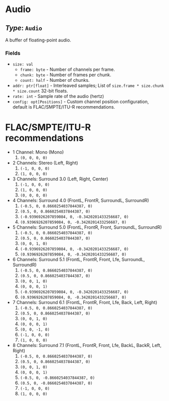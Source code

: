 # Audio

## *Type*: `Audio`

A buffer of floating-point audio.

### Fields

 - `size: val`
   - `frame: byte` - Number of channels per frame.
   - `chunk: byte` - Number of frames per chunk.
   - `count: half` - Number of chunks.
 - `addr: ptr[float]` - Interleaved samples; List of
   `size.frame * size.chunk * size.count` 32-bit floats.
 - `rate: int` - Sample rate of the audio (hertz)
 - `config: opt[Positions]` - Custom channel position configuration, default is
   FLAC/SMPTE/ITU-R recommendations.

# FLAC/SMPTE/ITU-R recommendations

 - 1 Channel: Mono (Mono)
   1. `(0, 0, 0, 0)`
 - 2 Channels: Stereo (Left, Right)
   1. `(-1, 0, 0, 0)`
   2. `(1, 0, 0, 0)`
 - 3 Channels: Surround 3.0 (Left, Right, Center)
   1. `(-1, 0, 0, 0)`
   2. `(1, 0, 0, 0)`
   3. `(0, 0, 0, 0)`
 - 4 Channels: Surround 4.0 (FrontL, FrontR, SurroundL, SurroundR)
   1. `(-0.5, 0, 0.8660254037844387, 0)`
   2. `(0.5, 0, 0.8660254037844387, 0)`
   4. `(-0.9396926207859084, 0, -0.3420201433256687, 0)`
   5. `(0.9396926207859084, 0, -0.3420201433256687, 0)`
 - 5 Channels: Surround 5.0 (FrontL, FrontR, Front, SurroundL, SurroundR)
   1. `(-0.5, 0, 0.8660254037844387, 0)`
   2. `(0.5, 0, 0.8660254037844387, 0)`
   3. `(0, 0, 1, 0)`
   4. `(-0.9396926207859084, 0, -0.3420201433256687, 0)`
   5. `(0.9396926207859084, 0, -0.3420201433256687, 0)`
 - 6 Channels: Surround 5.1 (FrontL, FrontR, Front, Lfe, SurroundL, SurroundR)
   1. `(-0.5, 0, 0.8660254037844387, 0)`
   2. `(0.5, 0, 0.8660254037844387, 0)`
   3. `(0, 0, 1, 0)`
   4. `(0, 0, 0, 1)`
   5. `(-0.9396926207859084, 0, -0.3420201433256687, 0)`
   6. `(0.9396926207859084, 0, -0.3420201433256687, 0)`
 - 7 Channels: Surround 6.1 (FrontL, FrontR, Front, Lfe, Back, Left, Right)
   1. `(-0.5, 0, 0.8660254037844387, 0)`
   2. `(0.5, 0, 0.8660254037844387, 0)`
   3. `(0, 0, 1, 0)`
   4. `(0, 0, 0, 1)`
   5. `(0, 0, -1, 0)`
   6. `(-1, 0, 0, 0)`
   7. `(1, 0, 0, 0)`
 - 8 Channels: Surround 7.1 (FrontL, FrontR, Front, Lfe, BackL, BackR, Left, Right)
   1. `(-0.5, 0, 0.8660254037844387, 0)`
   2. `(0.5, 0, 0.8660254037844387, 0)`
   3. `(0, 0, 1, 0)`
   4. `(0, 0, 0, 1)`
   5. `(-0.5, 0, -0.8660254037844387, 0)`
   6. `(0.5, 0, -0.8660254037844387, 0)`
   7. `(-1, 0, 0, 0)`
   8. `(1, 0, 0, 0)`
